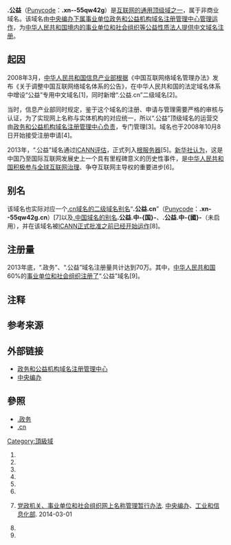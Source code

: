 **.公益**（[Punycode](https://zh.wikipedia.org/wiki/Punycode "wikilink")：**.xn--55qw42g**）是[互联网的](../Page/互联网.md "wikilink")[通用顶级域之一](https://zh.wikipedia.org/wiki/通用顶级域 "wikilink")，属于非商业域名。该域名由[中央编办下属](https://zh.wikipedia.org/wiki/中央编办 "wikilink")[事业单位政务和公益机构域名注册管理中心管理运作](../Page/事业单位.md "wikilink")，为[中华人民共和国境内的](https://zh.wikipedia.org/wiki/中华人民共和国 "wikilink")[事业单位和](../Page/事业单位.md "wikilink")[社会组织等公益性质法人提供](https://zh.wikipedia.org/wiki/社会组织 "wikilink")[中文域名注册](https://zh.wikipedia.org/wiki/IDN "wikilink")。

## 起因

2008年3月，[中华人民共和国信息产业部根据](../Page/中华人民共和国信息产业部.md "wikilink")《中国互联网络域名管理办法》发布《关于调整中国互联网络域名体系的公告》，在中华人民共和国的法定域名体系中增设“公益”专用中文域名\[1\]，同时新增“.公益.cn”二级域名\[2\]。

当时，信息产业部同时规定，鉴于这个域名的注册、申请与管理需要严格的审核与认证，为了实现网上名称与实体机构的对应统一，所以“.公益”顶级域名的运营交由[政务和公益机构域名注册管理中心负责](https://zh.wikipedia.org/wiki/政务和公益机构域名注册管理中心 "wikilink")，专门管理\[3\]。域名也于2008年10月8日开始接受注册申请\[4\]。

2013年，“.公益”域名通过[ICANN评估](https://zh.wikipedia.org/wiki/ICANN "wikilink")，正式列入[根服务器](https://zh.wikipedia.org/wiki/根服务器 "wikilink")\[5\]。[新华社认为](../Page/新华社.md "wikilink")，这是中国乃至国际互联网发展史上一个具有里程碑意义的历史性事件，是[中华人民共和国积极参与全球互联网治理](https://zh.wikipedia.org/wiki/中华人民共和国 "wikilink")、争夺互联网主导权的重要进步\[6\]。

## 别名

该域名也实际对应一个[.cn域名的二级域名别名](../Page/.cn.md "wikilink")“**.公益.cn**”（[Punycode](https://zh.wikipedia.org/wiki/Punycode "wikilink")：**.xn--55qw42g.cn**）\[7\]以及[.中国域名的别名](https://zh.wikipedia.org/wiki/.中国 "wikilink")**.公益.中-{国}-**、**.公益.中-{國}-**（未启用），并在该域名被[ICANN正式批准之前已经开始运作](https://zh.wikipedia.org/wiki/ICANN "wikilink")\[8\]。

## 注册量

2013年底，“.政务”、“.公益”域名注册量共计达到70万。其中，[中华人民共和国](https://zh.wikipedia.org/wiki/中华人民共和国 "wikilink")60%的[事业单位和社会组织注册了](../Page/事业单位.md "wikilink")“.公益”域名\[9\]。

## 注释

## 参考来源

## 外部链接

  - [政务和公益机构域名注册管理中心](http://www.conac.cn/)
  - [中央编办](http://www.scopsr.gov.cn/)

## 參照

  - [.政务](https://zh.wikipedia.org/wiki/.政务 "wikilink")
  - [.cn](../Page/.cn.md "wikilink")

[Category:頂級域](https://zh.wikipedia.org/wiki/Category:頂級域 "wikilink")

1.

2.
3.

4.

5.

6.
7.  [党政机关、事业单位和社会组织网上名称管理暂行办法](http://www.conac.cn/wjfg/20150908/9124.html).
    [中央编办](https://zh.wikipedia.org/wiki/中央编办 "wikilink")、[工业和信息化部](https://zh.wikipedia.org/wiki/工业和信息化部 "wikilink").
    2014-03-01

8.

9.